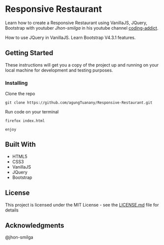 # Responsive Restaurant

Learn how to create a Responsive Restaurant using VanillaJS, JQuery, Bootstrap with youtuber *Jhon-smilga* in
his youtube channel [coding-addict]( https://www.youtube.com/codingaddict ).


How to use JQuery in VanillaJS. Learn Bootstrap V4.3.1 features.

## Getting Started

These instructions will get you a copy of the project up and running on your local machine for development and testing purposes.

### Installing

Clone the repo

```
git clone https://github.com/agungTuanany/Responsive-Restaurant.git
```

Run code on your terminal
```
firefox index.html
```

```
enjoy
```
## Built With

* HTML5
* CSS3
* VanillaJS
* JQuery
* Bootstrap

## License

This project is licensed under the MIT License - see the [LICENSE.md](LICENSE.md) file for details

## Acknowledgments
 @jhon-smilga

